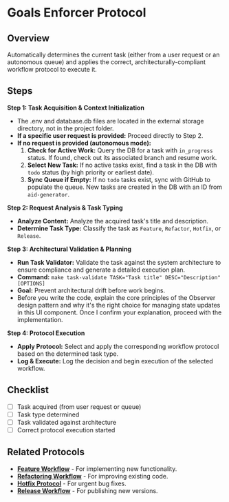 # Goals Enforcer Protocol

## Overview
Automatically determines the current task (either from a user request or an autonomous queue) and applies the correct, architecturally-compliant workflow protocol to execute it.

## Steps

**Step 1: Task Acquisition & Context Initialization**
   - The .env and database.db files are located in the external storage directory, not in the project folder.
   - **If a specific user request is provided:** Proceed directly to Step 2.
   - **If no request is provided (autonomous mode):**
     1.  **Check for Active Work:** Query the DB for a task with `in_progress` status. If found, check out its associated branch and resume work.
     2.  **Select New Task:** If no active tasks exist, find a task in the DB with `todo` status (by high priority or earliest date).
     3.  **Sync Queue if Empty:** If no `todo` tasks exist, sync with GitHub to populate the queue. New tasks are created in the DB with an ID from `aid-generator`.

**Step 2: Request Analysis & Task Typing**
   - **Analyze Content:** Analyze the acquired task's title and description.
   - **Determine Task Type:** Classify the task as `Feature`, `Refactor`, `Hotfix`, or `Release`.

**Step 3: Architectural Validation & Planning**
   - **Run Task Validator:** Validate the task against the system architecture to ensure compliance and generate a detailed execution plan.
   - **Command:** `make task-validate TASK="Task title" DESC="Description" [OPTIONS]`
   - **Goal:** Prevent architectural drift before work begins.
   - Before you write the code, explain the core principles of the Observer design pattern and why it's the right choice for managing state updates in this UI component. Once I confirm your explanation, proceed with the implementation.

**Step 4: Protocol Execution**
   - **Apply Protocol:** Select and apply the corresponding workflow protocol based on the determined task type.
   - **Log & Execute:** Log the decision and begin execution of the selected workflow.

## Checklist
- [ ] Task acquired (from user request or queue)
- [ ] Task type determined
- [ ] Task validated against architecture
- [ ] Correct protocol execution started

## Related Protocols
- **[Feature Workflow](./feature-workflow.md)** - For implementing new functionality.
- **[Refactoring Workflow](./refactoring-workflow.md)** - For improving existing code.
- **[Hotfix Protocol](./workflow-hotfix.md)** - For urgent bug fixes.
- **[Release Workflow](./release-workflow.md)** - For publishing new versions.